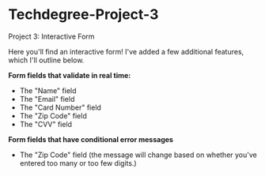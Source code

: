 # Techdegree-Project-3
 Project 3: Interactive Form

Here you'll find an interactive form! I've added a few additional features, which I'll outline below.

**Form fields that validate in real time:**
* The "Name" field
* The "Email" field
* The "Card Number" field
* The "Zip Code" field
* The "CVV" field

**Form fields that have conditional error messages**
* The "Zip Code" field (the message will change based on whether you've entered too many or too few digits.)